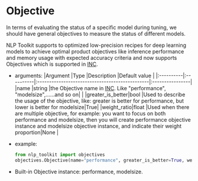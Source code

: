 # Objective
In terms of evaluating the status of a specific model during tuning, we should have general objectives to measure the status of different models.

NLP Toolkit supports to optimized low-precision recipes for deep learning models to achieve optimal product objectives like inference performance and memory usage with expected accuracy criteria and now supports Objectives which is supported in [INC](https://github.com/intel-innersource/frameworks.ai.lpot.intel-lpot/blob/master/docs/objective.md#built-in-objective-support-list).

- arguments:
    |Argument   |Type       |Description                                        |Default value    |
    |:----------|:----------|:-----------------------------------------------|:----------------|
    |name       |string     |the Objective name in [INC](https://github.com/intel-innersource/frameworks.ai.lpot.intel-lpot/blob/master/docs/objective.md#built-in-objective-support-list). Like "performance", "modelsize",......and so on|        |
    |greater_is_better|bool |Used to describe the usage of the objective, like: greater is better for performance, but lower is better for modelsize|True|
    |weight_ratio|float   |Used when there are multiple objective, for example: you want to focus on both performance and modelsize, then you will create performance objective instance and modelsize objective instance, and indicate their weight proportion|None |

- example:
    ```python
    from nlp_toolkit import objectives
    objectives.Objective(name="performance", greater_is_better=True, weight_ratio=None)
    ```

- Built-in Objective instance: performance, modelsize.